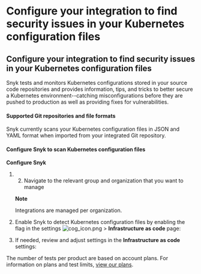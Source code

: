 # Configure your integration to find security issues in your Kubernetes configuration files

##  Configure your integration to find security issues in your Kubernetes configuration files

Snyk tests and monitors Kubernetes configurations stored in your source code repositories and provides information, tips, and tricks to better secure a Kubernetes environment--catching misconfigurations before they are pushed to production as well as providing fixes for vulnerabilities.

#### Supported Git repositories and file formats

Snyk currently scans your Kubernetes configuration files in JSON and YAML format when imported from your integrated Git repository.

#### Configure Snyk to scan Kubernetes configuration files

**Configure Snyk**

1. 2. Navigate to the relevant group and organization that you want to manage

   **Note**

   Integrations are managed per organization.

3. Enable Snyk to detect Kubernetes configuration files by enabling the flag in the settings ![cog\_icon.png](https://support.snyk.io/hc/article_attachments/4402908592145/cog_icon.png) &gt; **Infrastructure as code** page:
4. If needed, review and adjust settings in the **Infrastructure as code** settings:

The number of tests per product are based on account plans. For information on plans and test limits, [view our plans](https://snyk.io/plans/).

